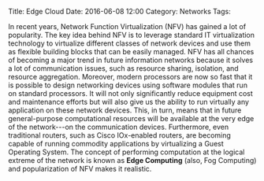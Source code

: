 Title: Edge Cloud 
Date: 2016-06-08 12:00
Category: Networks 
Tags: 

In recent years, Network Function Virtualization (NFV) has gained a lot of popularity. The key idea behind NFV is to leverage standard IT virtualization technology to virtualize different classes of network devices and use them as flexible building blocks that can be easily managed. NFV has all chances of becoming a major trend in future information networks because it solves a lot of communication issues, such as resource sharing, isolation, and resource aggregation. Moreover, modern processors are now so fast that it is possible to design networking devices using software modules that run on standard processors. It will not only significantly reduce equipment cost and maintenance efforts but will also give us the ability to run virtually any application on these network devices. This, in turn, means that in future general-purpose computational resources will be available at the very edge of the network---on the communication devices. Furthermore, even traditional routers, such as Cisco IOx-enabled routers, are becoming capable of running commodity applications by virtualizing a Guest Operating System. The concept of performing computation at the logical extreme of the network is known as **Edge Computing** (also, Fog Computing) and popularization of NFV makes it realistic.
